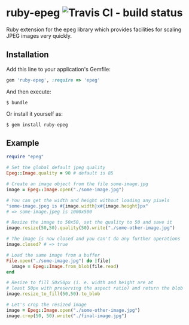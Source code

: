 # ruby-epeg ![Travis CI - build status](https://travis-ci.org/nelsond/ruby-epeg.svg?branch=master)

Ruby extension for the epeg library which provides facilities for scaling JPEG images very quickly.

## Installation

Add this line to your application's Gemfile:

```ruby
gem 'ruby-epeg', :require => 'epeg'
```

And then execute:

    $ bundle

Or install it yourself as:

    $ gem install ruby-epeg

## Example

```ruby
require "epeg"

# Set the global default jpeg quality
Epeg::Image.quality = 90 # default is 85

# Create an image object from the file some-image.jpg
image = Epeg::Image.open("./some-image.jpg")

# You can get the width and height without loading any pixels
"some-image.jpeg is #{image.width}x#{image.height}px"
# => some-image.jpeg is 1000x500

# Resize the image to 50x50, set the quality to 50 and save it
image.resize(50,50).quality(50).write("./some-other-image.jpg")

# The image is now closed and you can't do any further operations
image.closed? # => true

# Load the same image from a buffer
File.open("./some-image.jpg") do |file|
  image = Epeg::Image.from_blob(file.read)
end

# Resize to fill 50x50px (i. e. width and height are at
# least 50px with preserving the aspect ratio) and return the blob
image.resize_to_fill(50,50).to_blob

# Let's crop the resized image
image = Epeg::Image.open("./some-other-image.jpg")
image.crop(50, 50).write("./final-image.jpg")
```

